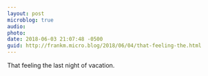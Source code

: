 ```yaml
---
layout: post
microblog: true
audio: 
photo: 
date: 2018-06-03 21:07:48 -0500
guid: http://frankm.micro.blog/2018/06/04/that-feeling-the.html
---
```

That feeling the last night of vacation. 
